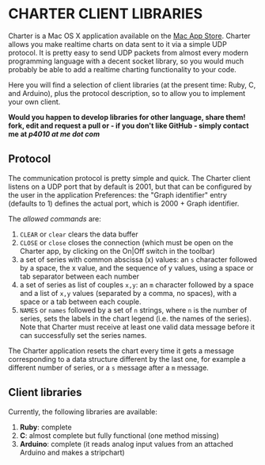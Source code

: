 CHARTER CLIENT LIBRARIES
========================

Charter is a Mac OS X application available on the [Mac App Store](http://t.co/6JKesQaV). Charter allows you make realtime charts on data sent to it via a simple UDP protocol. It is pretty easy to send UDP packets from almost every modern programming language with a decent socket library, so you would much probably be able to add a realtime charting functionality to your code.

Here you will find a selection of client libraries (at the present time: Ruby, C, and Arduino), plus the protocol description, so to allow you to implement your own client.

**Would you happen to develop libraries for other language, share them! fork, edit and request a pull or - if you don't like GitHub - simply contact me at *p4010 at me dot com***

Protocol
--------

The communication protocol is pretty simple and quick. The Charter client listens on a UDP port that by default is 2001, but that can be configured by the user in the application Preferences: the "Graph identifier" entry (defaults to 1) defines the actual port, which is 2000 + Graph identifier.

The *allowed commands* are:

1. `CLEAR` or `clear` clears the data buffer
2. `CLOSE` or `close` closes the connection (which must be open on the Charter app, by clicking on the On|Off switch in the toolbar)
3. a set of series with common abscissa (x) values: an `s` character followed by a space, the x value, and the sequence of y values, using a space or tab separator between each number
4. a set of series as list of couples `x,y`: an `m` character followed by a space and a list of `x,y` values (separated by a comma, no spaces), with a space or a tab between each couple.
5. `NAMES` or `names` followed by a set of `n` strings, where `n` is the number of series, sets the labels in the chart legend (i.e. the names of the series). Note that Charter must receive at least one valid data message before it can successfully set the series names.

The Charter application resets the chart every time it gets a message corresponding to a data structure different by the last one, for example a different number of series, or a `s` message after a `m` message.

Client libraries
----------------

Currently, the following libraries are available:

1. **Ruby**: complete
2. **C**: almost complete but fully functional (one method missing)
3. **Arduino**: complete (it reads analog input values from an attached Arduino and makes a stripchart)